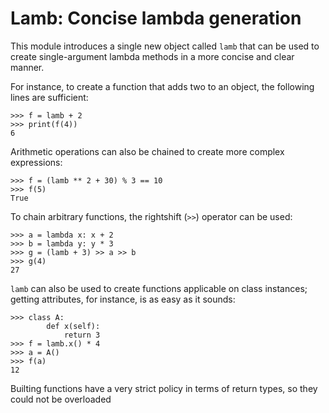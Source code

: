 # Lamb: Concise lambda generation

This module introduces a single new object called `lamb` that can be used to create single-argument lambda methods in a more concise and clear manner.


For instance, to create a function that adds two to an object, the following lines are sufficient:

    >>> f = lamb + 2
    >>> print(f(4))
    6


Arithmetic operations can also be chained to create more complex expressions:

    >>> f = (lamb ** 2 + 30) % 3 == 10
    >>> f(5)
    True

To chain arbitrary functions, the rightshift (`>>`) operator can be used:

    >>> a = lambda x: x + 2
    >>> b = lambda y: y * 3
    >>> g = (lamb + 3) >> a >> b
    >>> g(4)
    27

`lamb` can also be used to create functions applicable on class instances; getting attributes, for instance, is as easy as it sounds:

    >>> class A:
            def x(self):
                return 3
    >>> f = lamb.x() * 4
    >>> a = A()
    >>> f(a)
    12

Builting functions have a very strict policy in terms of return types, so they could not be overloaded